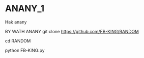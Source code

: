 # ANANY_1
Hak anany

BY WATH ANANY
git clone https://github.com/FB-KING/RANDOM

cd RANDOM

python FB-KING.py
